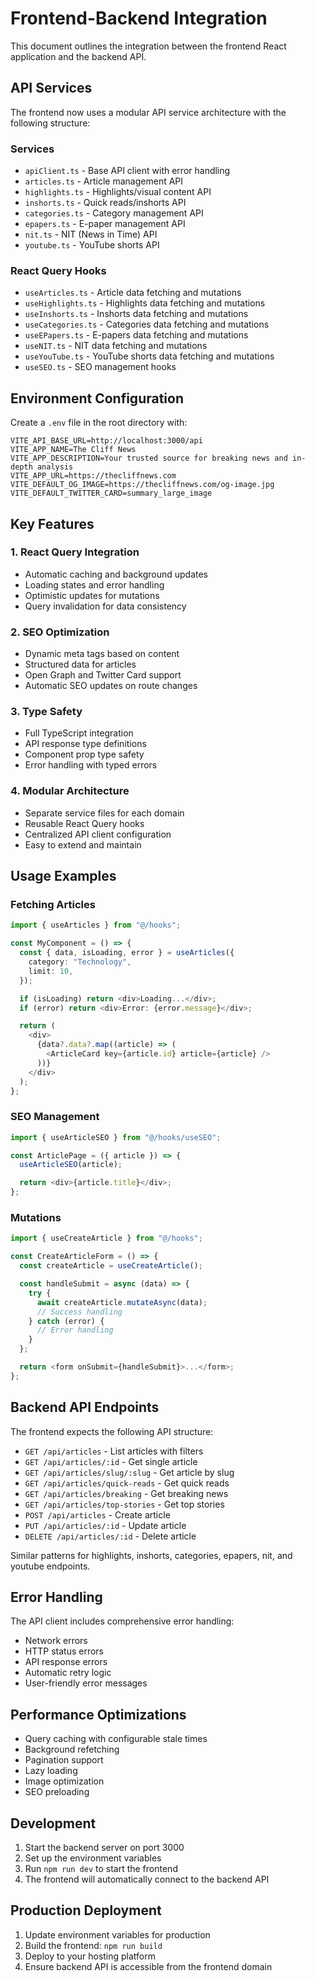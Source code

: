 # Frontend-Backend Integration

This document outlines the integration between the frontend React application and the backend API.

## API Services

The frontend now uses a modular API service architecture with the following structure:

### Services

- `apiClient.ts` - Base API client with error handling
- `articles.ts` - Article management API
- `highlights.ts` - Highlights/visual content API
- `inshorts.ts` - Quick reads/inshorts API
- `categories.ts` - Category management API
- `epapers.ts` - E-paper management API
- `nit.ts` - NIT (News in Time) API
- `youtube.ts` - YouTube shorts API

### React Query Hooks

- `useArticles.ts` - Article data fetching and mutations
- `useHighlights.ts` - Highlights data fetching and mutations
- `useInshorts.ts` - Inshorts data fetching and mutations
- `useCategories.ts` - Categories data fetching and mutations
- `useEPapers.ts` - E-papers data fetching and mutations
- `useNIT.ts` - NIT data fetching and mutations
- `useYouTube.ts` - YouTube shorts data fetching and mutations
- `useSEO.ts` - SEO management hooks

## Environment Configuration

Create a `.env` file in the root directory with:

```env
VITE_API_BASE_URL=http://localhost:3000/api
VITE_APP_NAME=The Cliff News
VITE_APP_DESCRIPTION=Your trusted source for breaking news and in-depth analysis
VITE_APP_URL=https://thecliffnews.com
VITE_DEFAULT_OG_IMAGE=https://thecliffnews.com/og-image.jpg
VITE_DEFAULT_TWITTER_CARD=summary_large_image
```

## Key Features

### 1. React Query Integration

- Automatic caching and background updates
- Loading states and error handling
- Optimistic updates for mutations
- Query invalidation for data consistency

### 2. SEO Optimization

- Dynamic meta tags based on content
- Structured data for articles
- Open Graph and Twitter Card support
- Automatic SEO updates on route changes

### 3. Type Safety

- Full TypeScript integration
- API response type definitions
- Component prop type safety
- Error handling with typed errors

### 4. Modular Architecture

- Separate service files for each domain
- Reusable React Query hooks
- Centralized API client configuration
- Easy to extend and maintain

## Usage Examples

### Fetching Articles

```typescript
import { useArticles } from "@/hooks";

const MyComponent = () => {
  const { data, isLoading, error } = useArticles({
    category: "Technology",
    limit: 10,
  });

  if (isLoading) return <div>Loading...</div>;
  if (error) return <div>Error: {error.message}</div>;

  return (
    <div>
      {data?.data?.map((article) => (
        <ArticleCard key={article.id} article={article} />
      ))}
    </div>
  );
};
```

### SEO Management

```typescript
import { useArticleSEO } from "@/hooks/useSEO";

const ArticlePage = ({ article }) => {
  useArticleSEO(article);

  return <div>{article.title}</div>;
};
```

### Mutations

```typescript
import { useCreateArticle } from "@/hooks";

const CreateArticleForm = () => {
  const createArticle = useCreateArticle();

  const handleSubmit = async (data) => {
    try {
      await createArticle.mutateAsync(data);
      // Success handling
    } catch (error) {
      // Error handling
    }
  };

  return <form onSubmit={handleSubmit}>...</form>;
};
```

## Backend API Endpoints

The frontend expects the following API structure:

- `GET /api/articles` - List articles with filters
- `GET /api/articles/:id` - Get single article
- `GET /api/articles/slug/:slug` - Get article by slug
- `GET /api/articles/quick-reads` - Get quick reads
- `GET /api/articles/breaking` - Get breaking news
- `GET /api/articles/top-stories` - Get top stories
- `POST /api/articles` - Create article
- `PUT /api/articles/:id` - Update article
- `DELETE /api/articles/:id` - Delete article

Similar patterns for highlights, inshorts, categories, epapers, nit, and youtube endpoints.

## Error Handling

The API client includes comprehensive error handling:

- Network errors
- HTTP status errors
- API response errors
- Automatic retry logic
- User-friendly error messages

## Performance Optimizations

- Query caching with configurable stale times
- Background refetching
- Pagination support
- Lazy loading
- Image optimization
- SEO preloading

## Development

1. Start the backend server on port 3000
2. Set up the environment variables
3. Run `npm run dev` to start the frontend
4. The frontend will automatically connect to the backend API

## Production Deployment

1. Update environment variables for production
2. Build the frontend: `npm run build`
3. Deploy to your hosting platform
4. Ensure backend API is accessible from the frontend domain
